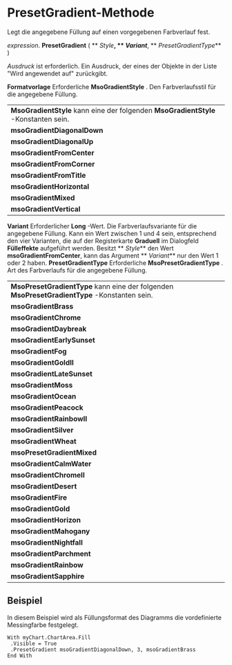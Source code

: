 
# PresetGradient-Methode

Legt die angegebene Füllung auf einen vorgegebenen Farbverlauf fest.

 _expression_. **PresetGradient** ( ** _Style_**, ** _Variant_**, ** _PresetGradientType_** )

 _Ausdruck_ ist erforderlich. Ein Ausdruck, der eines der Objekte in der Liste "Wird angewendet auf" zurückgibt.

 **Formatvorlage** Erforderliche
 **MsoGradientStyle**
 . Den Farbverlaufsstil für die angegebene Füllung.

||
|:-----|
|**MsoGradientStyle** kann eine der folgenden **MsoGradientStyle** -Konstanten sein.|
|**msoGradientDiagonalDown**|
|**msoGradientDiagonalUp**|
|**msoGradientFromCenter**|
|**msoGradientFromCorner**|
|**msoGradientFromTitle**|
|**msoGradientHorizontal**|
|**msoGradientMixed**|
|**msoGradientVertical**|
 **Variant** Erforderlicher **Long** -Wert. Die Farbverlaufsvariante für die angegebene Füllung. Kann ein Wert zwischen 1 und 4 sein, entsprechend den vier Varianten, die auf der Registerkarte **Graduell** im Dialogfeld **Fülleffekte** aufgeführt werden. Besitzt ** _Style_** den Wert **msoGradientFromCenter**, kann das Argument ** _Variant_** nur den Wert 1 oder 2 haben.
 **PresetGradientType** Erforderliche
 **MsoPresetGradientType**
 . Art des Farbverlaufs für die angegebene Füllung.

||
|:-----|
|**MsoPresetGradientType** kann eine der folgenden **MsoPresetGradientType** -Konstanten sein.|
|**msoGradientBrass**|
|**msoGradientChrome**|
|**msoGradientDaybreak**|
|**msoGradientEarlySunset**|
|**msoGradientFog**|
|**msoGradientGoldII**|
|**msoGradientLateSunset**|
|**msoGradientMoss**|
|**msoGradientOcean**|
|**msoGradientPeacock**|
|**msoGradientRainbowII**|
|**msoGradientSilver**|
|**msoGradientWheat**|
|**msoPresetGradientMixed**|
|**msoGradientCalmWater**|
|**msoGradientChromeII**|
|**msoGradientDesert**|
|**msoGradientFire**|
|**msoGradientGold**|
|**msoGradientHorizon**|
|**msoGradientMahogany**|
|**msoGradientNightfall**|
|**msoGradientParchment**|
|**msoGradientRainbow**|
|**msoGradientSapphire**|

## Beispiel

In diesem Beispiel wird als Füllungsformat des Diagramms die vordefinierte Messingfarbe festgelegt.


```
With myChart.ChartArea.Fill 
 .Visible = True 
 .PresetGradient msoGradientDiagonalDown, 3, msoGradientBrass 
End With
```

